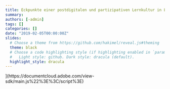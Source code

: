 ```yaml
---
title: Eckpunkte einer postdigitalen und partizipativen Lernkultur in Lehramtsausbildung und Unterricht
summary:
authors: [-admin]
tags: []
categories: []
date: "2019-02-05T00:00:00Z"
slides:
  # Choose a theme from https://github.com/hakimel/reveal.js#theming
  theme: black
  # Choose a code highlighting style (if highlighting enabled in `params.toml`)
  #   Light style: github. Dark style: dracula (default).
  highlight_style: dracula
---
```


<script src="[https://documentcloud.adobe.com/view-sdk/main.js"></script>](https://documentcloud.adobe.com/view-sdk/main.js%22%3E%3C/script%3E) <script type="text/javascript"> document.addEventListener("adobe_dc_view_sdk.ready", function(){ var adobeDCView = new AdobeDC.View({clientId: "5b6be996ab824b0e8113830d11740fa3", divId: "adobe-dc-view"}); adobeDCView.previewFile({ content:{location: {url: "https://acrobat.adobe.com/link/review?uri=urn:aaid:scds:US:f1d78bce-31be-4dbf-9893-9d46927650d9"}}, metaData:{fileName: "DGHD23-Kalz.pdf"} }, {embedMode: "IN_LINE"}); }); </script>


